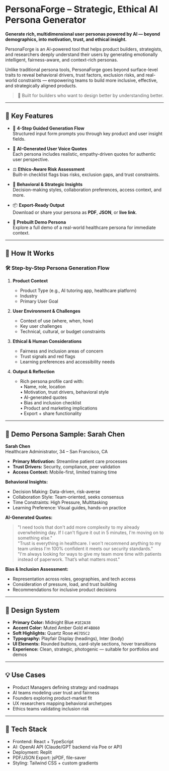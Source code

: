 # PersonaForge – Strategic, Ethical AI Persona Generator

**Generate rich, multidimensional user personas powered by AI — beyond demographics, into motivation, trust, and ethical insight.**

PersonaForge is an AI-powered tool that helps product builders, strategists, and researchers deeply understand their users by generating emotionally intelligent, fairness-aware, and context-rich personas.

Unlike traditional persona tools, PersonaForge goes beyond surface-level traits to reveal behavioral drivers, trust factors, exclusion risks, and real-world constraints — empowering teams to build more inclusive, effective, and strategically aligned products.

> 🔎 Built for builders who want to design better by understanding better.

---

## 🌟 Key Features

- 🎯 **4-Step Guided Generation Flow**  
  Structured input form prompts you through key product and user insight fields.

- 💬 **AI-Generated User Voice Quotes**  
  Each persona includes realistic, empathy-driven quotes for authentic user perspective.

- ⚖️ **Ethics-Aware Risk Assessment**  
  Built-in checklist flags bias risks, exclusion gaps, and trust constraints.

- 🧠 **Behavioral & Strategic Insights**  
  Decision-making styles, collaboration preferences, access context, and more.

- 📦 **Export-Ready Output**  
  Download or share your persona as **PDF**, **JSON**, or **live link**.

- 🧪 **Prebuilt Demo Persona**  
  Explore a full demo of a real-world healthcare persona for immediate context.

---

## 🧭 How It Works

### 🛠 Step-by-Step Persona Generation Flow

1. **Product Context**  
   - Product Type (e.g., AI tutoring app, healthcare platform)  
   - Industry  
   - Primary User Goal

2. **User Environment & Challenges**  
   - Context of use (where, when, how)  
   - Key user challenges  
   - Technical, cultural, or budget constraints

3. **Ethical & Human Considerations**  
   - Fairness and inclusion areas of concern 
   - Trust signals and red flags  
   - Learning preferences and accessibility needs

4. **Output & Reflection**  
   - Rich persona profile card with:  
     • Name, role, location  
     • Motivation, trust drivers, behavioral style  
     • AI-generated quotes  
     • Bias and inclusion checklist  
     • Product and marketing implications  
     • Export + share functionality

---

## 👤 Demo Persona Sample: Sarah Chen

**Sarah Chen**  
Healthcare Administrator, 34 – San Francisco, CA

- **Primary Motivation:** Streamline patient care processes  
- **Trust Drivers:** Security, compliance, peer validation  
- **Access Context:** Mobile-first, limited training time  

**Behavioral Insights:**
- Decision Making: Data-driven, risk-averse  
- Collaboration Style: Team-oriented, seeks consensus  
- Time Constraints: High Pressure, Multitasking  
- Learning Preference: Visual guides, hands-on practice

**AI-Generated Quotes:**
> "I need tools that don't add more complexity to my already overwhelming day. If I can't figure it out in 5 minutes, I'm moving on to something else."  
> "Trust is everything in healthcare. I won't recommend anything to my team unless I'm 100% confident it meets our security standards."  
> "I'm always looking for ways to give my team more time with patients instead of paperwork. That’s what matters most."

**Bias & Inclusion Assessment:**
- Representation across roles, geographies, and tech access  
- Consideration of pressure, load, and trust building  
- Recommendations for inclusive product decisions

---

## 🎨 Design System

- **Primary Color:** Midnight Blue `#1E2A38`  
- **Accent Color:** Muted Amber Gold `#F4B860`  
- **Soft Highlights:** Quartz Rose `#E7D5C2`  
- **Typography:** Playfair Display (headings), Inter (body)  
- **UI Elements:** Rounded buttons, card-style sections, hover transitions  
- **Experience:** Clean, strategic, photogenic — suitable for portfolios and demos

---

## 💡 Use Cases

- Product Managers defining strategy and roadmaps  
- AI teams modeling user trust and fairness  
- Founders exploring product-market fit  
- UX researchers mapping behavioral archetypes  
- Ethics teams validating inclusion risk

---

## 🔧 Tech Stack

- Frontend: React + TypeScript  
- AI: OpenAI API (Claude/GPT backend via Poe or API)  
- Deployment: Replit  
- PDF/JSON Export: jsPDF, file-saver  
- Styling: Tailwind CSS + custom gradients

